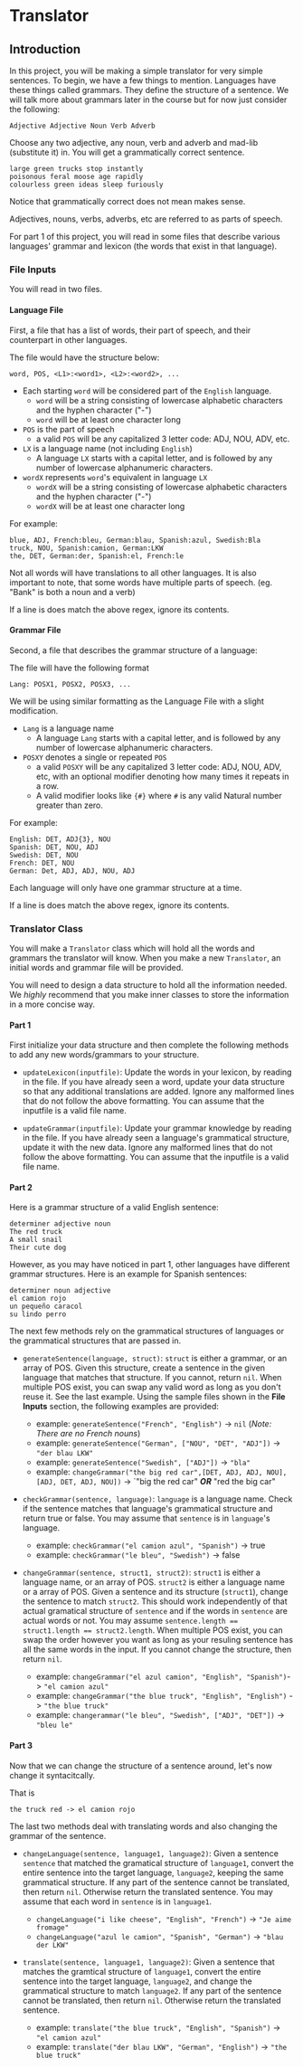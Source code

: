 # Translator

## Introduction

In this project, you will be making a simple translator for very simple sentences.
To begin, we have a few things to mention.
Languages have these things called grammars. They define the structure of 
a sentence. We will talk more about grammars later in the course but for now
just consider the following:
```text
Adjective Adjective Noun Verb Adverb
```
Choose any two adjective, any noun, verb and adverb and mad-lib (substitute it)
in. You will get a grammatically correct sentence.
```text
large green trucks stop instantly
poisonous feral moose age rapidly
colourless green ideas sleep furiously
```
Notice that grammatically correct does not mean makes sense.

Adjectives, nouns, verbs, adverbs, etc are referred to as parts of speech.

For part 1 of this project, you will read in some files that describe various
languages' grammar and lexicon (the words that exist in that language).

### **File Inputs**

You will read in two files. 

#### Language File
First, a file that has a list of words, their part of speech, and their counterpart in other languages. 

The file would have the structure below:
```
word, POS, <L1>:<word1>, <L2>:<word2>, ...
```
* Each starting `word` will be considered part of the `English` language. 
    * `word` will be a string consisting of lowercase alphabetic characters and the hyphen character ("-")
    * `word` will be at least one character long
* `POS` is the part of speech
    * a valid `POS` will be any capitalized 3 letter code: ADJ, NOU, ADV, etc.
* `LX` is a language name (not including `English`)
    * A language `LX` starts with a capital letter, and is followed by any number of lowercase alphanumeric characters.
* `wordX` represents `word`'s equivalent in language `LX`
    * `wordX` will be a string consisting of lowercase alphabetic characters and the hyphen character ("-")
    * `wordX` will be at least one character long

For example:
```
blue, ADJ, French:bleu, German:blau, Spanish:azul, Swedish:Bla
truck, NOU, Spanish:camion, German:LKW
the, DET, German:der, Spanish:el, French:le
```

Not all words will have translations to all other languages. 
It is also important to note, that some words have multiple parts of speech.
(eg. "Bank" is both a noun and a verb)

If a line is does match the above regex, ignore its contents.

#### Grammar File
Second, a file that describes the grammar structure of a language:

The file will have the following format
```
Lang: POSX1, POSX2, POSX3, ...
```

We will be using similar formatting as the Language File with a slight modification.
* `Lang` is a language name 
    * A language `Lang` starts with a capital letter, and is followed by any number of lowercase alphanumeric characters.
* `POSXY` denotes a single or repeated `POS`
    * a valid `POSXY` will be any capitalized 3 letter code: ADJ, NOU, ADV, etc, with an optional modifier denoting how many times it repeats in a row.
    * A valid modifier looks like `{#}` where `#` is any valid Natural number greater than zero.

For example:
```
English: DET, ADJ{3}, NOU
Spanish: DET, NOU, ADJ
Swedish: DET, NOU
French: DET, NOU
German: Det, ADJ, ADJ, NOU, ADJ
```

Each language will only have one grammar structure at a time.

If a line is does match the above regex, ignore its contents.

### **Translator Class**

You will make a `Translator` class which will hold all the words and grammars the translator will know.
When you make a new `Translator`, an initial words and grammar file will be 
provided.

You will need to design a data structure to hold all the information needed. We _highly_ recommend that you make inner classes to store the information in a more concise way.

#### **Part 1**

First initialize your data structure and then complete the following methods to add any new words/grammars to your structure.

 - `updateLexicon(inputfile)`: Update the words in your lexicon, by reading in 
 the file. If you have already seen a word, update your data structure so that any additional 
 translations are added.
 Ignore any malformed lines that do not follow the above formatting. You can assume that the inputfile is a valid file name.

 - `updateGrammar(inputfile)`: Update your grammar knowledge by reading in the 
 file. If you have already seen a language's grammatical structure, update it 
 with the new data. Ignore any malformed lines that do not follow the above formatting. You can assume that the inputfile is a valid file name.

#### **Part 2**

Here is a grammar structure of a valid English sentence:
```text
determiner adjective noun
The red truck
A small snail
Their cute dog
```
However, as you may have noticed in part 1, other languages have different grammar structures. Here is an example
for Spanish sentences:
```
determiner noun adjective
el camion rojo
un pequeño caracol
su lindo perro
```

The next few methods rely on the grammatical structures of languages or the grammatical structures that are passed in.

 - `generateSentence(language, struct)`: `struct` is either a grammar, or an array of POS. Given this structure, create a sentence in the given language that 
 matches that structure. If you cannot, return `nil`.
 When multiple POS exist, you can swap any valid word as long as you don't reuse it. See the last example.
 Using the sample files shown in the **File Inputs** section, the following examples are provided:
    + example: `generateSentence("French", "English")` -> `nil` (*Note: There are no French nouns*)
    + example: `generateSentence("German", ["NOU", "DET", "ADJ"])` -> `"der blau LKW"`
    + example: `generateSentence("Swedish", ["ADJ"])` -> `"bla"`
    + example: `changeGrammar("the big red car",[DET, ADJ, ADJ, NOU], [ADJ, DET, ADJ, NOU])` -> `"big the red car" ***OR*** "red the big car"

 - `checkGrammar(sentence, language)`: `language` is a language name. Check if the sentence matches that language's grammatical structure and return true or false. You may assume that `sentence` is in `language`'s language.
   + example: `checkGrammar("el camion azul", "Spanish")` -> true
   + example: `checkGrammar("le bleu", "Swedish")` -> false

 - `changeGrammar(sentence, struct1, struct2)`: `struct1` is either a language name, or an array of POS. `struct2` is either a language name or a array of POS.
 Given a sentence and its structure (`struct1`), change the sentence to match `struct2`. 
This should work independently of that actual gramatical structure of `sentence` and if the words in `sentence` are actual words or not. You may assume `sentence.length == struct1.length == struct2.length`.
When multiple POS exist, you can swap the order however you want as long as your resuling sentence has all the same words in the input.
If you cannot change the structure, then return `nil`.
   + example: `changeGrammar("el azul camion", "English", "Spanish")`-> `"el camion azul"`
   + example: `changeGrammar("the blue truck", "English", "English")` -> `"the blue truck"`
   + example: `changerammar("le bleu", "Swedish", ["ADJ", "DET"])` -> `"bleu le"`

#### **Part 3**

Now that we can change the structure of a sentence around, let's now change it syntacitcally. 

That is
```text
the truck red -> el camion rojo
```
The last two methods deal with translating words and also changing the grammar of the sentence. 

 - `changeLanguage(sentence, language1, language2)`: 
 Given a sentence `sentence` that matched the gramatical structure of `language1`, convert the 
 entire sentence into the target language, `language2`, keeping the same grammatical structure.
 If any part of the sentence cannot be translated, then return `nil`. Otherwise return the translated sentence. 
 You may assume that each word in `sentence` is in `language1`.
    + `changeLanguage("i like cheese", "English", "French")` -> `"Je aime fromage"`
    + `changeLanguage("azul le camion", "Spanish", "German")` -> `"blau der LKW"`

 - `translate(sentence, language1, language2)`: 
 Given a sentence that matches the gramtical structure of `language1`, convert the entire sentence into the target language, `language2`, and change the grammatical structure to match `language2`. 
 If any part of the sentence cannot be translated, then return `nil`. Otherwise return the translated sentence. 
   + example: `translate("the blue truck", "English", "Spanish")` -> `"el camion azul"`
   + example: `translate("der blau LKW", "German", "English")` -> `"the blue truck"`
